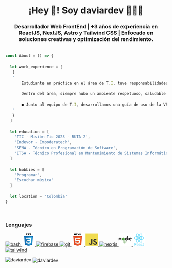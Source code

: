 <p align="center" width="300">
   <h1 align="center">¡Hey 👋! Soy daviardev 👨🏻‍💻</h1>
</p>

<h3 align="center">Desarrollador Web FrontEnd | +3 años de experiencia en ReactJS, NextJS, Astro y Tailwind CSS | Enfocado en soluciones creativas y optimización del rendimiento.</h3>

```js

const About = () => {

  let work_experience = [
   {
   '
       Estudiante en práctica en el área de T.I, tuve responsabilidades de soporte técnico, atención al cliente, limpieza de equipos, mantenimiento preventivo, recuperacion         de datos en computadoras, solucion a problemas de software, entre otras tareas que realizaba.

       Dentro del área, siempre hubo un ambiente respetuoso, saludable y lleno de alegria, era algo que me impulsaba cada día.

       ● Junto al equipo de T.I, desarrollamos una guía de uso de la VPN que se usaría dentro de la empresa, haciendo de la guía de fácil lectura y comprensión.
   '
   }
  ]

  let education = [
    'TIC - Misión Tic 2023 - RUTA 2',
    'Endevor - Empoderatech',
    'SENA - Técnico en Programación de Software',
    'ITSA - Técnico Profesional en Mantenimiento de Sistemas Informáticos',
  ]

  let hobbies = [
    'Programar',
    'Escuchar música'
  ]

  let location = 'Colombia'
}

```
<br>

<h3 align="left">Lenguajes</h3>
<p align="left"> <a href="https://www.gnu.org/software/bash/" target="_blank" rel="noreferrer"> <img src="https://www.vectorlogo.zone/logos/gnu_bash/gnu_bash-icon.svg" alt="bash" width="40" height="40"/> </a> <a href="https://www.w3schools.com/css/" target="_blank" rel="noreferrer"> <img src="https://raw.githubusercontent.com/devicons/devicon/master/icons/css3/css3-original-wordmark.svg" alt="css3" width="40" height="40"/> </a> <a href="https://firebase.google.com/" target="_blank" rel="noreferrer"> <img src="https://www.vectorlogo.zone/logos/firebase/firebase-icon.svg" alt="firebase" width="40" height="40"/> </a> <a href="https://git-scm.com/" target="_blank" rel="noreferrer"> <img src="https://www.vectorlogo.zone/logos/git-scm/git-scm-icon.svg" alt="git" width="40" height="40"/> </a> <a href="https://www.w3.org/html/" target="_blank" rel="noreferrer"> <img src="https://raw.githubusercontent.com/devicons/devicon/master/icons/html5/html5-original-wordmark.svg" alt="html5" width="40" height="40"/> </a> <a href="https://developer.mozilla.org/en-US/docs/Web/JavaScript" target="_blank" rel="noreferrer"> <img src="https://raw.githubusercontent.com/devicons/devicon/master/icons/javascript/javascript-original.svg" alt="javascript" width="40" height="40"/> </a> <a href="https://nextjs.org/" target="_blank" rel="noreferrer"> <img src="https://cdn.worldvectorlogo.com/logos/nextjs-2.svg" alt="nextjs" width="40" height="40"/> </a> <a href="https://nodejs.org" target="_blank" rel="noreferrer"> <img src="https://raw.githubusercontent.com/devicons/devicon/master/icons/nodejs/nodejs-original-wordmark.svg" alt="nodejs" width="40" height="40"/> </a> <a href="https://reactjs.org/" target="_blank" rel="noreferrer"> <img src="https://raw.githubusercontent.com/devicons/devicon/master/icons/react/react-original-wordmark.svg" alt="react" width="40" height="40"/> </a> <a href="https://tailwindcss.com/" target="_blank" rel="noreferrer"> <img src="https://www.vectorlogo.zone/logos/tailwindcss/tailwindcss-icon.svg" alt="tailwind" width="40" height="40"/> </a> </p>

<p><img align="left" src="https://github-readme-stats.vercel.app/api/top-langs?username=daviardev&show_icons=true&locale=en&layout=compact" alt="daviardev" /></p>

<p>&nbsp;<img align="center" src="https://github-readme-stats.vercel.app/api?username=daviardev&show_icons=true&locale=en" alt="daviardev" /></p>
